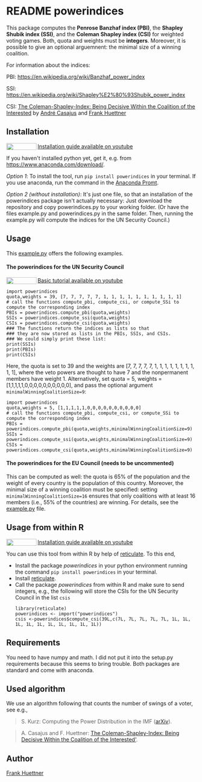 # README powerindices
This package computes 
the **Penrose Banzhaf index (PBI)**, 
the **Shapley Shubik index (SSI)**, and 
the **Coleman Shapley index (CSI)**
for weighted voting games. 
Both, quota and weights must be **integers**.
Moreover, it is possible to give an optional arguemnent: the minimal size of a winning coalition.

For information about the indices:

PBI: https://en.wikipedia.org/wiki/Banzhaf_power_index

SSI: https://en.wikipedia.org/wiki/Shapley%E2%80%93Shubik_power_index

CSI: [The Coleman-Shapley-Index: Being Decisive Within the Coalition of the Interested](http://xn--frankhttner-yhb.de/frankhuettner/wp-content/uploads/2018/05/colsha.pdf) by [André Casajus](http:www.casajus.de) and [Frank Huettner](http:www.frankhuettner.de)

## Installation 
[Installation guide available on youtube ](https://youtu.be/EiXbVHV78Ik)<a href="https://youtu.be/EiXbVHV78Ik"><img src="https://upload.wikimedia.org/wikipedia/commons/thumb/b/b8/YouTube_Logo_2017.svg/240px-YouTube_Logo_2017.svg.png" align="left" height="18" width="80" target="_blank"></a>

If you haven't installed python yet, get it, e.g. from https://www.anaconda.com/download/. 

*Option 1*: To install the tool, run `pip install powerindices` in your terminal. If you use anaconda, run the command in the [Anaconda Promt](https://www.quora.com/How-do-I-start-the-anaconda-command-prompt).

*Option 2 (without installation)*: It's just one file, so that an installation of the powerindices package isn't actually necessary: Just download the repository and copy powerindices.py to your working folder.  (Or have the files example.py and powerindices.py in the same folder. Then, running the example.py will compute the indices for the UN Security Council.)



## Usage
This [example.py](https://github.com/frankhuettner/powerindices/blob/master/example.py) offers the following examples. 
#### The powerindices for the UN Security Council
[Basic tutorial available on youtube ](https://youtu.be/WNEkgr5Nx38)<a href="https://youtu.be/WNEkgr5Nx38"><img src="https://upload.wikimedia.org/wikipedia/commons/thumb/b/b8/YouTube_Logo_2017.svg/240px-YouTube_Logo_2017.svg.png" align="left" height="18" width="80" target="_blank"></a>

```
import powerindices
quota,weights = 39, [7, 7, 7, 7, 7, 1, 1, 1, 1, 1, 1, 1, 1, 1, 1] 
# call the functions compute_pbi, compute_csi, or compute_SSi to compute the corresponding index
PBIs = powerindices.compute_pbi(quota,weights)
SSIs = powerindices.compute_ssi(quota,weights)
CSIs = powerindices.compute_csi(quota,weights)
### The functions return the indices as lists so that
### they are now stored as lists in the PBIs, SSIs, and CSIs.
### We could simply print these list:
print(SSIs)
print(PBIs)
print(CSIs)
```
Here, the quota is set to 39 and the weights are [7, 7, 7, 7, 7, 1, 1, 1, 1, 1, 1, 1, 1, 1, 1], 
where the veto powers are thought to have 7 and the nonpermanent members have weight 1. 
Alternatively, set quota = 5, weights = [1,1,1,1,1,0,0,0,0,0,0,0,0,0,0], and pass the optional argument `minimalWinningCoalitionSize=9`:
```
import powerindices
quota,weights = 5, [1,1,1,1,1,0,0,0,0,0,0,0,0,0,0] 
# call the functions compute_pbi, compute_csi, or compute_SSi to compute the corresponding index
PBIs = powerindices.compute_pbi(quota,weights,minimalWinningCoalitionSize=9)
SSIs = powerindices.compute_ssi(quota,weights,minimalWinningCoalitionSize=9)
CSIs = powerindices.compute_csi(quota,weights,minimalWinningCoalitionSize=9)
```

#### The powerindices for the EU Council (needs to be uncommented)
This can be computed as well: the quota is 65% of the population and the weight of every country is the population of this country. Moreover, the minimal size of a winning coalition must be specified: setting `minimalWinningCoalitionSize=16` ensures that only coalitions with at least 16 members (i.e., 55% of the countries) are winning. For details, see the [example.py](https://github.com/frankhuettner/powerindices/blob/master/example.py) file.

## Usage from within R
[Installation guide available on youtube ](https://youtu.be/FaBoGmkD30g)<a href="https://youtu.be/FaBoGmkD30g"><img src="https://upload.wikimedia.org/wikipedia/commons/thumb/b/b8/YouTube_Logo_2017.svg/240px-YouTube_Logo_2017.svg.png" align="left" height="18" width="80" target="_blank"></a>

You can use this tool from within R by help of [reticulate](https://github.com/rstudio/reticulate). To this end,
* Install the package *powerindices* in your python environment running the command `pip install powerindices` in your terminal.
* Install [reticulate](https://github.com/rstudio/reticulate).
* Call the package *powerindices* from within R and make sure to send integers, e.g., the following will store the CSIs for the UN Security Council in the list `csis`
    ```
    library(reticulate)
    powerindices <- import("powerindices")
    csis <-powerindices$compute_csi(39L,c(7L, 7L, 7L, 7L, 7L, 1L, 1L, 1L, 1L, 1L, 1L, 1L, 1L, 1L, 1L))
    ```
## Requirements
You need to have numpy and math. I did not put it into the setup.py requirements because this seems to bring trouble. Both packages are standard and come with anaconda.

## Used algorithm
We use an algorithm following that counts the number of swings of a voter, see e.g.,
> S. Kurz: Computing the Power Distribution in the IMF ([arXiv](http://arxiv.org/abs/1603.01443)).

> A. Casajus and F. Huettner: [The Coleman-Shapley-Index: Being Decisive Within the Coalition of the Interested'](http://xn--frankhttner-yhb.de/frankhuettner/wp-content/uploads/2018/05/colsha.pdf).

## Author
[Frank Huettner](http:www.frankhuettner.de)
